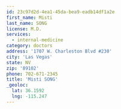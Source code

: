 ```yaml
---
id: 23c97d2d-4ea1-45da-bea9-eadb14df1a2e
first_name: Misti
last_name: SONG
license: M.D.
services:
  - internal-medicine
category: doctors
address: '1707 W. Charleston Blvd #230'
city: 'Las Vegas'
state: NV
zip: '89102'
phone: 702-671-2345
title: 'Misti SONG'
_geoloc:
  lat: 36.1592
  lng: -115.247
---
```

